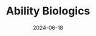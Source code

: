 ---  
layout: startup_page  
title: "Ability Biologics"  
id: "ability.bio"  
permalink: "/abilitybiologicsability.bio06182024/"  
website: "https://www.ability.bio/"  
funding_round: "Seed"  
funding_amount: "$18M"  
investors: "Amplitude Ventures, Fonds de solidarité FTQ, Investissement Québec, Charles River Laboratories, Theodorus, Alexandria Venture Investments"  
about: "Ability Biologics uses generative AI to discover and develop potent and selective antibody therapeutics for cancer and immune-related disorders. Its AbiLeap discovery engine generates novel antibodies with the potential to be best-in-class or first-in-class therapeutics by targeting specific tissues and cells based on the local microenvironment. This approach addresses limitations of traditional antibody therapies."  
markets: "Biotechnology, AI, Therapeutics, Antibody Discovery, Life Science, Drug Discovery, Oncology"  
hq: "Montreal, Quebec, Canada"  
founded_year: "2023"  
linkedin: "https://www.linkedin.com/company/ability-biologics/"  
twitter: ""  
instagram: ""  
facebook: ""  
crunchbase: "https://www.crunchbase.com/organization/ability-biologics"  
pitchbook: "https://pitchbook.com/profiles/company/541502-65"  

date_display: "18-Jun-2024"  
date: "2024-06-18"

# SEO Optimization  
meta_title: "Ability Biologics - Seed Funding ($18M)"  
meta_description: "Ability Biologics, Ability Biologics uses generative AI to discover and develop potent and selective antibody therapeutics for cancer and immune-related disorders. Its A..."  
meta_keywords: "Ability Biologics, Biotechnology, AI, Therapeutics, Antibody Discovery, Life Science, Drug Discovery, Oncology, Seed funding"  
canonical_url: "https://startup.projectstartups.com/abilitybiologicsability.bio06182024/"  
---